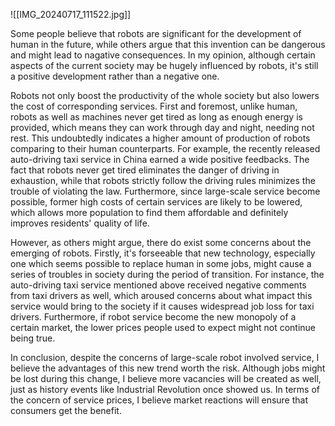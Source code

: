 ![[IMG_20240717_111522.jpg]]

Some people believe that robots are significant for the development of human in the future, while others argue that this invention can be dangerous and might lead to nagative consequences. In my opinion, although certain aspects of the current society may be hugely influenced by robots, it's still a positive development rather than a negative one.

Robots not only boost the productivity of the whole society but also lowers the cost of corresponding services. First and foremost, unlike human, robots as well as machines never get tired as long as enough energy is provided, which means they can work through day and night, needing not rest. This undoubtedly indicates a higher amount of production of robots comparing to their human counterparts. For example, the recently released auto-driving taxi service in China earned a wide positive feedbacks. The fact that robots never get tired eliminates the danger of driving in exhaustion, while that robots strictly follow the driving rules minimizes the trouble of violating the law. Furthermore, since large-scale service become possible, former high costs of certain services are likely to be lowered, which allows more population to find them affordable and definitely improves residents' quality of life.

However, as others might argue, there do exist some concerns about the emerging of robots. Firstly, it's forseeable that new technology, especially one which seems possible to replace human in some jobs, might cause a series of troubles in society during the period of transition. For instance, the auto-driving taxi service mentioned above received negative comments from taxi drivers as well, which aroused concerns about what impact this service would bring to the society if it causes widespread job loss for taxi drivers. Furthermore, if robot service become the new monopoly of a certain market, the lower prices people used to expect might not continue being true.

In conclusion, despite the concerns of large-scale robot involved service, I believe the advantages of this new trend worth the risk. Although jobs might be lost during this change, I believe more vacancies will be created as well, just as history events like Industrial Revolution once showed us. In terms of the concern of service prices, I believe market reactions will ensure that consumers get the benefit.